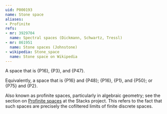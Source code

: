 ```yaml
---
uid: P000193
name: Stone space
aliases:
- Profinite
refs:
- mr: 3929704
  name: Spectral spaces (Dickmann, Schwartz, Tressl)
- mr: 861951
  name: Stone spaces (Johnstone)
- wikipedia: Stone_space
  name: Stone space on Wikipedia
---
```

A space that is {P16}, {P3}, and {P47}.

Equivalently, a space that is {P16} and {P48}; {P16}, {P1}, and {P50}; or {P75} and {P2}.

Also known as profinite spaces, particularly in algebraic geometry; see the section on [Profinite spaces](https://stacks.math.columbia.edu/tag/08ZW) at the Stacks project. This refers to the fact that such spaces are precisely the cofiltered limits of finite discrete spaces.
